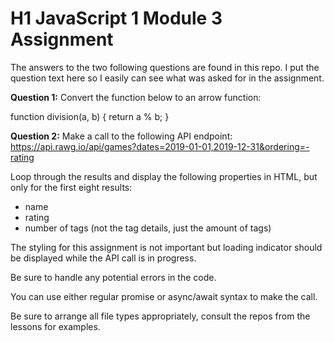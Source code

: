 # H1 JavaScript 1 Module 3 Assignment

The answers to the two following questions are found in this repo. 
I put the question text here so I easily can see what was asked for in the assignment.

**Question 1:**
Convert the function below to an arrow function:

function division(a, b) {
  return a % b;
}


**Question 2:**
Make a call to the following API endpoint:
https://api.rawg.io/api/games?dates=2019-01-01,2019-12-31&ordering=-rating

Loop through the results and display the following properties in HTML, but only for the first eight results:
- name
- rating
- number of tags (not the tag details, just the amount of tags)

The styling for this assignment is not important but loading indicator should be displayed while the API call is in progress.

Be sure to handle any potential errors in the code.

You can use either regular promise or async/await syntax to make the call.

Be sure to arrange all file types appropriately, consult the repos from the lessons for examples.
